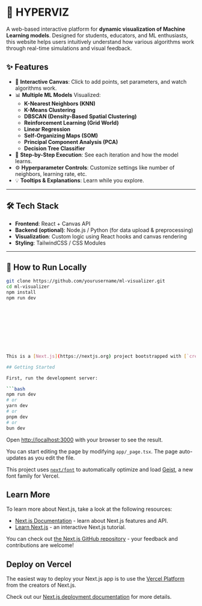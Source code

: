 
# 🧠 HYPERVIZ

A web-based interactive platform for **dynamic visualization of Machine Learning models**. Designed for students, educators, and ML enthusiasts, this website helps users intuitively understand how various algorithms work through real-time simulations and visual feedback.

## ✨ Features

- 🎯 **Interactive Canvas**: Click to add points, set parameters, and watch algorithms work.
- 📊 **Multiple ML Models** Visualized:
  - **K-Nearest Neighbors (KNN)**
  - **K-Means Clustering**
  - **DBSCAN (Density-Based Spatial Clustering)**
  - **Reinforcement Learning (Grid World)**
  - **Linear Regression**
  - **Self-Organizing Maps (SOM)**
  - **Principal Component Analysis (PCA)**
  - **Decision Tree Classifier**
- 🔄 **Step-by-Step Execution**: See each iteration and how the model learns.
- ⚙️ **Hyperparameter Controls**: Customize settings like number of neighbors, learning rate, etc.
- 💡 **Tooltips & Explanations**: Learn while you explore.

---

## 🛠 Tech Stack

- **Frontend**: React + Canvas API
- **Backend (optional)**: Node.js / Python (for data upload & preprocessing)
- **Visualization**: Custom logic using React hooks and canvas rendering
- **Styling**: TailwindCSS / CSS Modules

---

## 🧪 How to Run Locally

```bash
git clone https://github.com/yourusername/ml-visualizer.git
cd ml-visualizer
npm install
npm run dev










This is a [Next.js](https://nextjs.org) project bootstrapped with [`create-next-app`](https://nextjs.org/docs/app/api-reference/cli/create-next-app).

## Getting Started

First, run the development server:

```bash
npm run dev
# or
yarn dev
# or
pnpm dev
# or
bun dev
```

Open [http://localhost:3000](http://localhost:3000) with your browser to see the result.

You can start editing the page by modifying `app/_page.tsx`. The page auto-updates as you edit the file.

This project uses [`next/font`](https://nextjs.org/docs/app/building-your-application/optimizing/fonts) to automatically optimize and load [Geist](https://vercel.com/font), a new font family for Vercel.

## Learn More

To learn more about Next.js, take a look at the following resources:

- [Next.js Documentation](https://nextjs.org/docs) - learn about Next.js features and API.
- [Learn Next.js](https://nextjs.org/learn) - an interactive Next.js tutorial.

You can check out [the Next.js GitHub repository](https://github.com/vercel/next.js) - your feedback and contributions are welcome!

## Deploy on Vercel

The easiest way to deploy your Next.js app is to use the [Vercel Platform](https://vercel.com/new?utm_medium=default-template&filter=next.js&utm_source=create-next-app&utm_campaign=create-next-app-readme) from the creators of Next.js.

Check out our [Next.js deployment documentation](https://nextjs.org/docs/app/building-your-application/deploying) for more details.
